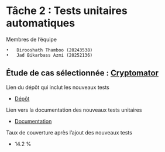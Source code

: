 # Tâche 2 : Tests unitaires automatiques

Membres de l’équipe

	•	Dirooshath Thamboo (20243538)
	•	Jad Bikarbass Azmi (20252136)

## Étude de cas sélectionnée : [Cryptomator](https://github.com/umontreal-diro/cryptomator)

Lien du dépôt qui inclut les nouveaux tests

- [Dépôt](https://github.com/JadBika/cryptomator)

Lien vers la documentation des nouveaux tests unitaires

- [Documentation](https://github.com/JadBika/cryptomator/blob/develop/README.md#10-nouveaux-tests-pour-le-cours-ift3913)

Taux de couverture après l’ajout des nouveaux tests

- 14.2 %
